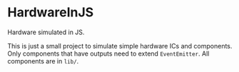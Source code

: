 # HardwareInJS
 Hardware simulated in JS.

This is just a small project to simulate simple hardware ICs and components. Only components that have outputs need to extend `EventEmitter`. All components are in `lib/`.
